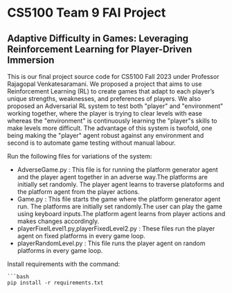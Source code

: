 # CS5100 Team 9 FAI Project

## Adaptive Difficulty in Games: Leveraging Reinforcement Learning for Player-Driven Immersion
This is our final project source code for CS5100 Fall 2023 under Professor Rajagopal Venkatesaramani. We proposed a project that aims to use Reinforcement Learning (RL) to create games that adapt to each player’s unique strengths, weaknesses, and preferences of players. We also proposed an Adversarial RL system to test both "player" and "environment" working together, where the player is trying to clear levels with
ease whereas the "environment" is continuously learning the "player"s skills to make levels more difficult. The advantage of this system is twofold, one being making the "player" agent robust against any environment and second is to automate game testing without manual labour.

Run the following files for variations of the system:
- AdverseGame.py : This file is for running the platform generator agent and the player agent together in an adverse way.The platforms are initially set randomly. The player agent learns to traverse platoforms and the platform agent from the player actions.
- Game.py : This file starts the game where the platform generator agent run. The platforms are initially set randomly.The user can play the game using keyboard inputs.The platform agent learns from player actions and makes changes accordingly.
- playerFixelLevel1.py,playerFixedLevel2.py : These files run the player agent on fixed platforms in every game loop.
- playerRandomLevel.py : This file runs the player agent on random platforms in every game loop.

Install requirements with the command:
```Install requirements with the command:
```bash
pip install -r requirements.txt

